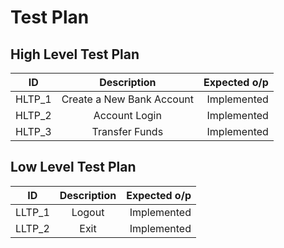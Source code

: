 # Test Plan

## High Level Test Plan
| ID   |      Description     |  Expected o/p |
|----------|:-------------:|------:|
| HLTP_1 | Create a New Bank Account | Implemented |
| HLTP_2 | Account Login | Implemented |
| HLTP_3 | Transfer Funds | Implemented |


## Low Level Test Plan
| ID   |      Description     |  Expected o/p |
|----------|:-------------:|------:|
| LLTP_1 | Logout | Implemented |
| LLTP_2 | Exit | Implemented |
